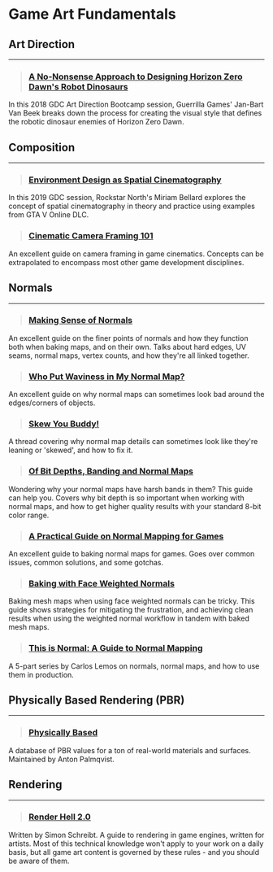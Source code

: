 # Game Art Fundamentals

## Art Direction
___

> ### [A No-Nonsense Approach to Designing Horizon Zero Dawn's Robot Dinosaurs](https://www.youtube.com/watch?v=iDqDPsjrz94)
In this 2018 GDC Art Direction Bootcamp session, Guerrilla Games' Jan-Bart Van Beek breaks down the process for creating the visual style that defines the robotic dinosaur enemies of Horizon Zero Dawn.
<!-- -->


## Composition
___

> ### [Environment Design as Spatial Cinematography](https://www.youtube.com/watch?v=L27Qb20AYmc)
In this 2019 GDC session, Rockstar North's Miriam Bellard explores the concept of spatial cinematography in theory and practice using examples from GTA V Online DLC.
<!-- -->


> ### [Cinematic Camera Framing 101](https://www.linkedin.com/pulse/unreal-engine-cinematic-cameras-framing-101-matteo-grossi/)
An excellent guide on camera framing in game cinematics. Concepts can be extrapolated to encompass most other game development disciplines.
<!-- -->


## Normals
___

> ### [Making Sense of Normals](https://polycount.com/discussion/107196/youre-making-me-hard-making-sense-of-hard-edges-uvs-normal-maps-and-vertex-counts/p1)
An excellent guide on the finer points of normals and how they function both when baking maps, and on their own. Talks about hard edges, UV seams, normal maps, vertex counts, and how they're all linked together.
<!-- -->


> ### [Who Put Waviness in My Normal Map?](https://polycount.com/discussion/81154/understanding-averaged-normals-and-ray-projection-who-put-waviness-in-my-normal-map/p1)
An excellent guide on why normal maps can sometimes look bad around the edges/corners of objects.
<!-- -->


> ### [Skew You Buddy!](https://polycount.com/discussion/147227/skew-you-buddy-making-sense-of-skewed-normal-map-details/p1)
A thread covering why normal map details can sometimes look like they're leaning or 'skewed', and how to fix it.
<!-- -->


> ### [Of Bit Depths, Banding and Normal Maps](https://polycount.com/discussion/148303/of-bit-depths-banding-and-normal-maps/p1)
Wondering why your normal maps have harsh bands in them? This guide can help you. Covers why bit depth is so important when working with normal maps, and how to get higher quality results with your standard 8-bit color range.
<!-- -->


> ### [A Practical Guide on Normal Mapping for Games](https://polycount.com/discussion/146667/a-practical-guide-on-normal-mapping-for-games/p1)
An excellent guide to baking normal maps for games. Goes over common issues, common solutions, and some gotchas.
<!-- -->


> ### [Baking with Face Weighted Normals](https://www.youtube.com/watch?v=MpUCsWDycis)
Baking mesh maps when using face weighted normals can be tricky. This guide shows strategies for mitigating the frustration, and achieving clean results when using the weighted normal workflow in tandem with baked mesh maps.
<!-- -->


> ### [This is Normal: A Guide to Normal Mapping](https://www.artstation.com/blogs/typhen/GMyG/this-is-normal-1-what-normal-maps-are-and-how-they-work)
A 5-part series by Carlos Lemos on normals, normal maps, and how to use them in production.
<!-- -->


## Physically Based Rendering (PBR)
___

> ### [Physically Based](https://physicallybased.info/)
A database of PBR values for a ton of real-world materials and surfaces. Maintained by Anton Palmqvist.
<!-- -->


## Rendering
___

> ### [Render Hell 2.0](https://simonschreibt.de/gat/renderhell/)
Written by Simon Schreibt. A guide to rendering in game engines, written for artists. Most of this technical knowledge won't apply to your work on a daily basis, but all game art content is governed by these rules - and you should be aware of them.
<!-- -->

